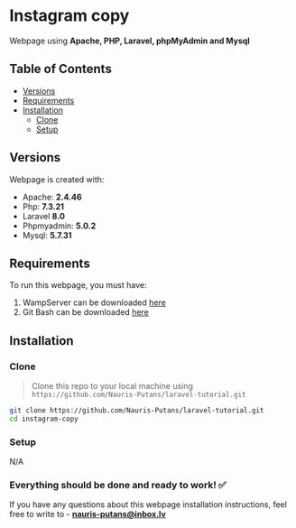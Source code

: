 # Instagram copy

Webpage using **Apache, PHP, Laravel, phpMyAdmin and Mysql**

## Table of Contents

 - [Versions](#versions)
 - [Requirements](#requirements)
 - [Installation](#installation)
   - [Clone](#clone)
   - [Setup](#setup)
 
## Versions
Webpage is created with:
 - Apache: **2.4.46**
 - Php: **7.3.21**
 - Laravel **8.0**
 - Phpmyadmin: **5.0.2**
 - Mysql: **5.7.31**

## Requirements

To run this webpage, you must have:

1. WampServer can be downloaded [here](https://www.wampserver.com/en/#download-wrapper)
2. Git Bash can be downloaded [here](https://git-scm.com/downloads)

## Installation

### Clone

> Clone this repo to your local machine using `https://github.com/Nauris-Putans/laravel-tutorial.git`

```bash
git clone https://github.com/Nauris-Putans/laravel-tutorial.git
cd instagram-copy
```

### Setup

N/A

### Everything should be done and ready to work! ✅
If you have any questions about this webpage installation instructions, feel free to write to - **nauris-putans@inbox.lv** 
